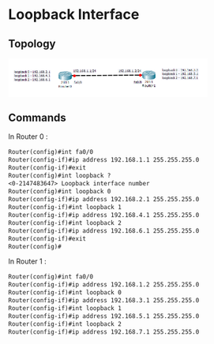 # Loopback Interface

## Topology

<img align="center" src="https://github.com/Sumanth-Talluri/CCNA-Network-Topologies/blob/master/6.%20Loopback%20Interface/screenshots/loopback.png" width="80%">

## Commands


In Router 0 :

```console
Router(config)#int fa0/0
Router(config-if)#ip address 192.168.1.1 255.255.255.0
Router(config-if)#exit
Router(config)#int loopback ?
<0-2147483647> Loopback interface number
Router(config)#int loopback 0
Router(config-if)#ip address 192.168.2.1 255.255.255.0
Router(config-if)#int loopback 1
Router(config-if)#ip address 192.168.4.1 255.255.255.0
Router(config-if)#int loopback 2
Router(config-if)#ip address 192.168.6.1 255.255.255.0
Router(config-if)#exit
Router(config)#
```

In Router 1 :

```console
Router(config)#int fa0/0
Router(config-if)#ip address 192.168.1.2 255.255.255.0
Router(config-if)#int loopback 0
Router(config-if)#ip address 192.168.3.1 255.255.255.0
Router(config-if)#int loopback 1
Router(config-if)#ip address 192.168.5.1 255.255.255.0
Router(config-if)#int loopback 2
Router(config-if)#ip address 192.168.7.1 255.255.255.0
```
